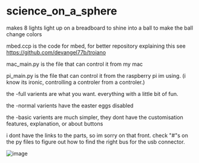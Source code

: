 # science_on_a_sphere
makes 8 lights light up on a breadboard to shine into a ball to make the ball change colors

mbed.ccp is the code for mbed, for better repository explaining this see https://github.com/devangel77b/troiano

mac_main.py is the file that can control it from my mac

pi_main.py is the file that can control it from the raspberry pi im using. (i know its ironic, controlling a controler from a controler.)

the -full varients are what you want. everything with a little bit of fun. 

the -normal varients have the easter eggs disabled

the -basic varients are much simpler, they dont have the customisation features, explanation, or about buttons

i dont have the links to the parts, so im sorry on that front. check "#"s on the py files to figure out how to find the right bus for the usb connector.

![image](https://user-images.githubusercontent.com/56010135/140564730-85de98e8-4a60-4ab4-84d6-073b33801394.png)
